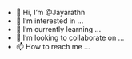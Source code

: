 - 👋 Hi, I’m @Jayarathn
- 👀 I’m interested in ...
- 🌱 I’m currently learning ...
- 💞️ I’m looking to collaborate on ...
- 📫 How to reach me ...

<!---
Jayarathn/Jayarathn is a ✨ special ✨ repository because its `README.md` (this file) appears on your GitHub profile.
You can click the Preview link to take a look at your changes.
--->
